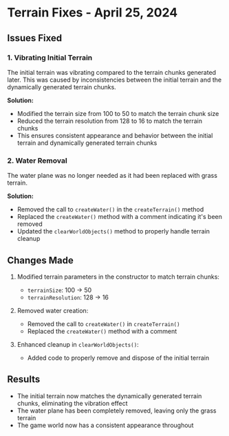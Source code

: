 # Terrain Fixes - April 25, 2024

## Issues Fixed

### 1. Vibrating Initial Terrain
The initial terrain was vibrating compared to the terrain chunks generated later. This was caused by inconsistencies between the initial terrain and the dynamically generated terrain chunks.

**Solution:**
- Modified the terrain size from 100 to 50 to match the terrain chunk size
- Reduced the terrain resolution from 128 to 16 to match the terrain chunks
- This ensures consistent appearance and behavior between the initial terrain and dynamically generated terrain chunks

### 2. Water Removal
The water plane was no longer needed as it had been replaced with grass terrain.

**Solution:**
- Removed the call to `createWater()` in the `createTerrain()` method
- Replaced the `createWater()` method with a comment indicating it's been removed
- Updated the `clearWorldObjects()` method to properly handle terrain cleanup

## Changes Made

1. Modified terrain parameters in the constructor to match terrain chunks:
   - `terrainSize`: 100 → 50
   - `terrainResolution`: 128 → 16

2. Removed water creation:
   - Removed the call to `createWater()` in `createTerrain()`
   - Replaced the `createWater()` method with a comment

3. Enhanced cleanup in `clearWorldObjects()`:
   - Added code to properly remove and dispose of the initial terrain

## Results

- The initial terrain now matches the dynamically generated terrain chunks, eliminating the vibration effect
- The water plane has been completely removed, leaving only the grass terrain
- The game world now has a consistent appearance throughout